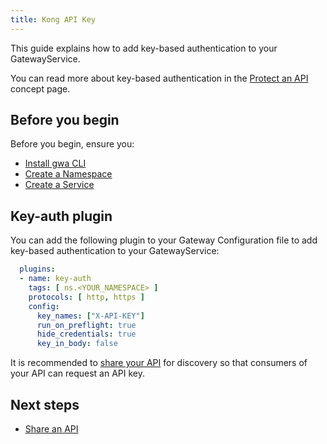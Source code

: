 ```yaml
---
title: Kong API Key
---
```


<!-- overview -->

This guide explains how to add key-based authentication to your GatewayService.

You can read more about key-based authentication in the [Protect an API](/concepts/protect-api.md) concept page.

<!-- prerequisites -->

## Before you begin

Before you begin, ensure you:

- [Install gwa CLI](/how-to/gwa-install.md)
- [Create a Namespace](/resources/gwa-commands.md#namespacecreate)
- [Create a Service](/how-to/create-gateway-service.md)

<!-- steps -->

## Key-auth plugin

You can add the following plugin to your Gateway Configuration file to add key-based authentication to your GatewayService:

```yaml
  plugins:
  - name: key-auth
    tags: [ ns.<YOUR_NAMESPACE> ]
    protocols: [ http, https ]
    config:
      key_names: ["X-API-KEY"]
      run_on_preflight: true
      hide_credentials: true
      key_in_body: false
```

It is recommended to [share your API](/how-to/api-discovery.md) for discovery so that consumers of your API can request an API key.

## Next steps

- [Share an API](/how-to/api-discovery.md)
